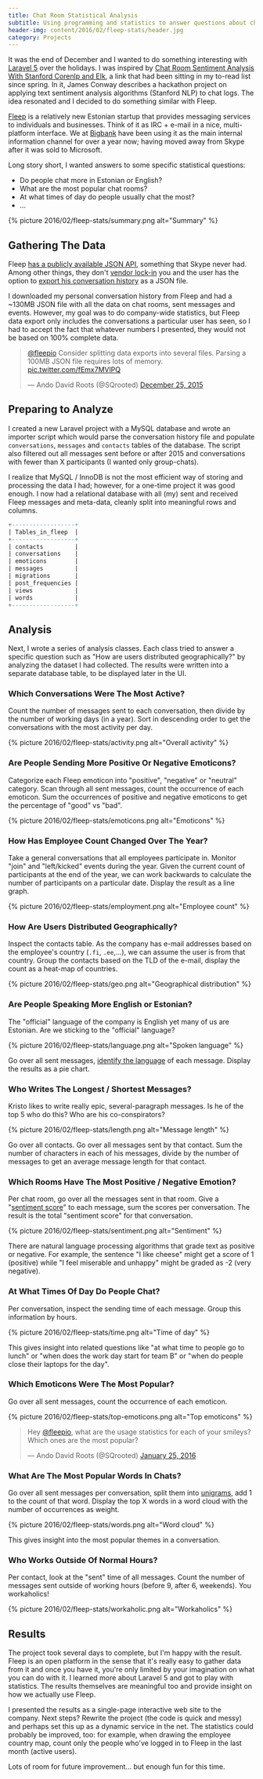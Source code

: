 ```yaml
---
title: Chat Room Statistical Analysis
subtitle: Using programming and statistics to answer questions about chatting habits
header-img: content/2016/02/fleep-stats/header.jpg
category: Projects
---
```


It was the end of December and I wanted to do something interesting with [Laravel 5](https://laravel.com) over the holidays. I was inspired by [Chat Room Sentiment Analysis With Stanford Corenlp and Elk](http://blog.jaywayco.co.uk/chat-room-sentiment-analysis-with-stanford-corenlp-and-elk), a link that had been sitting in my to-read list since spring. In it, James Conway describes a hackathon project on applying text sentiment analysis algorithms (Stanford NLP) to chat logs. The idea resonated and I decided to do something similar with Fleep.

[Fleep](https://fleep.io) is a relatively new Estonian startup that provides messaging services to individuals and businesses. Think of it as IRC + e-mail in a nice, multi-platform interface. We at [Bigbank](https://bigbank.eu) have been using it as the main internal information channel for over a year now; having moved away from Skype after it was sold to Microsoft.

Long story short, I wanted answers to some specific statistical questions:

- Do people chat more in Estonian or English?
- What are the most popular chat rooms?
- At what times of day do people usually chat the most?
- ...

{% picture 2016/02/fleep-stats/summary.png alt="Summary" %}

## Gathering The Data

Fleep [has a publicly available JSON API](https://fleep.io/fleepapi), something that Skype never had. Among other things, they don't [vendor lock-in](https://en.wikipedia.org/wiki/Vendor_lock-in) you and the user has the option to [export his conversation history](https://fleep.io/blog/2015/09/fleep-conversation-history-export-is-here) as a JSON file.

I downloaded my personal conversation history from Fleep and had a ~130MB JSON file with all the data on chat rooms, sent messages and events. However, my goal was to do company-wide statistics, but Fleep data export only includes the conversations a particular user has seen, so I had to accept the fact that whatever numbers I presented, they would not be based on 100% complete data.

<blockquote class="twitter-tweet" lang="en"><p lang="en" dir="ltr"><a href="https://twitter.com/fleepio">@fleepio</a> Consider splitting data exports into several files. Parsing a 100MB JSON file requires lots of memory. <a href="https://t.co/fEmx7MVlPQ">pic.twitter.com/fEmx7MVlPQ</a></p>&mdash; Ando David Roots (@SQrooted) <a href="https://twitter.com/SQrooted/status/680402839865278464">December 25, 2015</a></blockquote>

## Preparing to Analyze

I created a new Laravel project with a MySQL database and wrote an importer script which would parse the conversation history file and populate `conversations`, `messages` and `contacts` tables of the database. The script also filtered out all messages sent before or after 2015 and conversations with fewer than X participants (I wanted only group-chats).

I realize that MySQL / InnoDB is not the most efficient way of storing and processing the data I had; however, for a one-time project it was good enough. I now had a relational database with all (my) sent and received Fleep messages and meta-data, cleanly split into meaningful rows and columns.

```sql
+------------------+
| Tables_in_fleep  |
+------------------+
| contacts         |
| conversations    |
| emoticons        |
| messages         |
| migrations       |
| post_frequencies |
| views            |
| words            |
+------------------+
```

## Analysis

Next, I wrote a series of analysis classes. Each class tried to answer a specific question such as "How are users distributed geographically?" by analyzing the dataset I had collected. The results were written into a separate database table, to be displayed later in the UI.

### Which Conversations Were The Most Active?

Count the number of messages sent to each conversation, then divide by the number of working days (in a year). Sort in descending order to get the conversations with the most activity per day.

{% picture 2016/02/fleep-stats/activity.png alt="Overall activity" %}

### Are People Sending More Positive Or Negative Emoticons?

Categorize each Fleep emoticon into "positive", "negative" or "neutral" category. Scan through all sent messages, count the occurrence of each emoticon. Sum the occurrences of positive and negative emoticons to get the percentage of "good" vs "bad".

{% picture 2016/02/fleep-stats/emoticons.png alt="Emoticons" %}

### How Has Employee Count Changed Over The Year?

Take a general conversations that all employees participate in. Monitor "join" and "left/kicked" events during the year. Given the current count of participants at the end of the year, we can work backwards to calculate the number of participants on a particular date. Display the result as a line graph.

{% picture 2016/02/fleep-stats/employment.png alt="Employee count" %}

### How Are Users Distributed Geographically?

Inspect the contacts table. As the company has e-mail addresses based on the employee's country (`.fi`, `.ee`,...), we can assume the user is from that country. Group the contacts based on the TLD of the e-mail, display the count as a heat-map of countries.

{% picture 2016/02/fleep-stats/geo.png alt="Geographical distribution" %}

### Are People Speaking More English or Estonian?

The "official" language of the company is English yet many of us are Estonian. Are we sticking to the "official" language?

{% picture 2016/02/fleep-stats/language.png alt="Spoken language" %}

Go over all sent messages, [identify the language](https://github.com/crodas/LanguageDetector) of each message. Display the results as a pie chart.

### Who Writes The Longest / Shortest Messages?

Kristo likes to write really epic, several-paragraph messages. Is he of the top 5 who do this? Who are his co-conspirators?

{% picture 2016/02/fleep-stats/length.png alt="Message length" %}

Go over all contacts. Go over all messages sent by that contact. Sum the number of characters in each of his messages, divide by the number of messages to get an average message length for that contact.

### Which Rooms Have The Most Positive / Negative Emotion?

Per chat room, go over all the messages sent in that room. Give a "[sentiment score](https://github.com/anroots/docker-sentiment)" to each message, sum the scores per conversation. The result is the total "sentiment score" for that conversation.

{% picture 2016/02/fleep-stats/sentiment.png alt="Sentiment" %}

There are natural language processing algorithms that grade text as positive or negative. For example, the sentence "I like cheese" might get a score of 1 (positive) while "I feel miserable and unhappy" might be graded as -2 (very negative).

### At What Times Of Day Do People Chat?

Per conversation, inspect the sending time of each message. Group this information by hours.

{% picture 2016/02/fleep-stats/time.png alt="Time of day" %}

This gives insight into related questions like "at what time to people go to lunch" or "when does the work day start for team B" or "when do people close their laptops for the day".

### Which Emoticons Were The Most Popular?

Go over all sent messages, count the occurrence of each emoticon.

{% picture 2016/02/fleep-stats/top-emoticons.png alt="Top emoticons" %}

<blockquote class="twitter-tweet" lang="en"><p lang="en" dir="ltr">Hey <a href="https://twitter.com/fleepio">@fleepio</a>, what are the usage statistics for each of your smileys? Which ones are the most popular?</p>&mdash; Ando David Roots (@SQrooted) <a href="https://twitter.com/SQrooted/status/691725875713277952">January 25, 2016</a></blockquote>

### What Are The Most Popular Words In Chats?

Go over all sent messages per conversation, split them into [unigrams](https://en.wikipedia.org/wiki/N-gram), add 1 to the count of that word. Display the top X words in a word cloud with the number of occurrences as weight.

{% picture 2016/02/fleep-stats/words.png alt="Word cloud" %}

This gives insight into the most popular themes in a conversation.

### Who Works Outside Of Normal Hours?

Per contact, look at the "sent" time of all messages. Count the number of messages sent outside of working hours (before 9, after 6, weekends). You workaholics!

{% picture 2016/02/fleep-stats/workaholic.png alt="Workaholics" %}

## Results

The project took several days to complete, but I'm happy with the result. Fleep is an open platform in the sense that it's really easy to gather data from it and once you have it, you're only limited by your imagination on what you can do with it. I learned more about Laravel 5 and got to play with statistics. The results themselves are meaningful too and provide insight on how we actually use Fleep.

I presented the results as a single-page interactive web site to the company. Next steps? Rewrite the project (the code is quick and messy) and perhaps set this up as a dynamic service in the net. The statistics could probably be improved, too: for example, when drawing the employee country map, count only the people who've logged in to Fleep in the last month (active users).

Lots of room for future improvement... but enough fun for this time.

<script async src="//platform.twitter.com/widgets.js" charset="utf-8"></script>